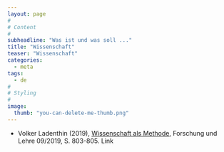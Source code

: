 ```yaml
---
layout: page
#
# Content
#
subheadline: "Was ist und was soll ..."
title: "Wissenschaft"
teaser: "Wissenschaft"
categories:
  - meta
tags:
  - de
#
# Styling
#
image:
  thumb: "you-can-delete-me-thumb.png"
---
```


- Volker Ladenthin (2019), [Wissenschaft als Methode](https://www.forschung-und-lehre.de/lehre/die-universitaet-muss-lehren-was-noch-keiner-kennt-2128/), Forschung und Lehre 09/2019, S. 803-805. Link
